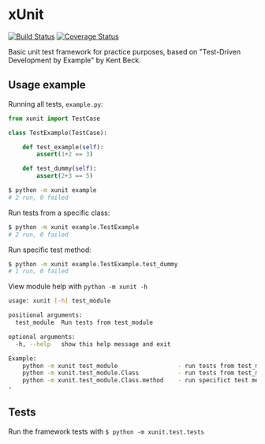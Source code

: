 # xUnit
[![Build Status](https://travis-ci.org/diegoguimaraes/xUnit.svg)](https://travis-ci.org/diegoguimaraes/xUnit)
[![Coverage Status](https://img.shields.io/coveralls/diegoguimaraes/xUnit.svg)](https://coveralls.io/r/diegoguimaraes/xUnit?branch=master)

Basic unit test framework for practice purposes, based on "Test-Driven Development by Example" by Kent Beck.

## Usage example

Running all tests, `example.py`:

```Python
from xunit import TestCase

class TestExample(TestCase):

    def test_example(self):
        assert(1+2 == 3)

    def test_dummy(self):
        assert(2+3 == 5)
```

```bash
$ python -m xunit example
# 2 run, 0 failed
```

Run tests from a specific class:

```sh
$ python -m xunit example.TestExample
# 2 run, 0 failed
```

Run specific test method:

```sh
$ python -m xunit example.TestExample.test_dummy
# 1 run, 0 failed
```


View module help with `python -m xunit -h`

```sh
usage: xunit [-h] test_module

positional arguments:
  test_module  Run tests from test_module

optional arguments:
  -h, --help   show this help message and exit

Example:
    python -m xunit test_module                 - run tests from test_module
    python -m xunit.test_module.Class           - run tests from test_module.Class
    python -m xunit.test_module.Class.method    - run specifict test method
-
```

## Tests
Run the framework tests with `$ python -m xunit.test.tests`
